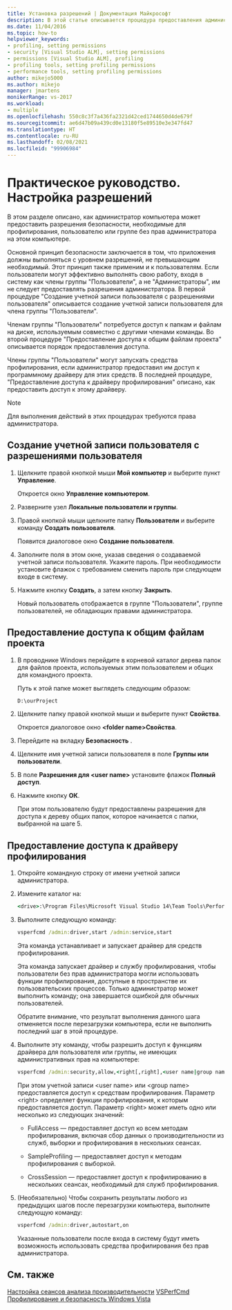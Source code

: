 ```yaml
---
title: Установка разрешений | Документация Майкрософт
description: В этой статье описывается процедура предоставления администратором компьютера разрешений безопасности, необходимых для профилирования, пользователю или группе, не имеющим прав администратора.
ms.date: 11/04/2016
ms.topic: how-to
helpviewer_keywords:
- profiling, setting permissions
- security [Visual Studio ALM], setting permissions
- permissions [Visual Studio ALM], profiling
- profiling tools, setting profiling permissions
- performance tools, setting profiling permissions
author: mikejo5000
ms.author: mikejo
manager: jmartens
monikerRange: vs-2017
ms.workload:
- multiple
ms.openlocfilehash: 550c8c3f7a436fa2321d42ced1744650d4de679f
ms.sourcegitcommit: ae6d47b09a439cd0e13180f5e89510e3e347fd47
ms.translationtype: HT
ms.contentlocale: ru-RU
ms.lasthandoff: 02/08/2021
ms.locfileid: "99906984"
---
```

# <a name="how-to-set-permissions"></a>Практическое руководство. Настройка разрешений

В этом разделе описано, как администратор компьютера может предоставить разрешения безопасности, необходимые для профилирования, пользователю или группе без прав администратора на этом компьютере.

Основной принцип безопасности заключается в том, что приложения должны выполняться с уровнем разрешений, не превышающим необходимый. Этот принцип также применим и к пользователям. Если пользователи могут эффективно выполнять свою работу, входя в систему как члены группы "Пользователи", а не "Администраторы", им не следует предоставлять разрешения администратора. В первой процедуре "Создание учетной записи пользователя с разрешениями пользователя" описывается создание учетной записи пользователя для члена группы "Пользователи".

Членам группы "Пользователи" потребуется доступ к папкам и файлам на диске, используемым совместно с другими членами команды. Во второй процедуре "Предоставление доступа к общим файлам проекта" описывается порядок предоставления доступа.

Члены группы "Пользователи" могут запускать средства профилирования, если администратор предоставил им доступ к программному драйверу для этих средств. В последней процедуре, "Предоставление доступа к драйверу профилирования" описано, как предоставить доступ к этому драйверу.

> [!NOTE]
> Для выполнения действий в этих процедурах требуются права администратора.

## <a name="to-create-a-user-account-that-has-user-permissions"></a>Создание учетной записи пользователя с разрешениями пользователя

1. Щелкните правой кнопкой мыши **Мой компьютер** и выберите пункт **Управление**.

     Откроется окно **Управление компьютером**.

2. Разверните узел **Локальные пользователи и группы**.

3. Правой кнопкой мыши щелкните папку **Пользователи** и выберите команду **Создать пользователя**.

     Появится диалоговое окно **Создание пользователя**.

4. Заполните поля в этом окне, указав сведения о создаваемой учетной записи пользователя. Укажите пароль. При необходимости установите флажок с требованием сменить пароль при следующем входе в систему.

5. Нажмите кнопку **Создать**, а затем кнопку **Закрыть**.

     Новый пользователь отображается в группе "Пользователи", группе пользователей, не обладающих правами администратора.

## <a name="to-grant-access-to-shared-project-files"></a>Предоставление доступа к общим файлам проекта

1. В проводнике Windows перейдите в корневой каталог дерева папок для файлов проекта, используемых этим пользователем и общих для командного проекта.

     Путь к этой папке может выглядеть следующим образом:

    ```cmd
    D:\ourProject
    ```

2. Щелкните папку правой кнопкой мыши и выберите пункт **Свойства**.

     Откроется диалоговое окно **\<folder name>Свойства**.

3. Перейдите на вкладку **Безопасность** .

4. Щелкните имя учетной записи пользователя в поле **Группы или пользователи**.

5. В поле **Разрешения для \<user name>** установите флажок **Полный доступ**.

6. Нажмите кнопку **ОК**.

     При этом пользователю будут предоставлены разрешения для доступа к дереву общих папок, которое начинается с папки, выбранной на шаге 5.

## <a name="to-grant-access-to-the-profiling-driver"></a>Предоставление доступа к драйверу профилирования

1. Откройте командную строку от имени учетной записи администратора.

2. Измените каталог на:

    ```cmd
    <drive>:\Program Files\Microsoft Visual Studio 14\Team Tools\Performance Tools
    ```

3. Выполните следующую команду:

    ```cmd
    vsperfcmd /admin:driver,start /admin:service,start
    ```

     Эта команда устанавливает и запускает драйвер для средств профилирования.

     Эта команда запускает драйвер и службу профилирования, чтобы пользователи без прав администратора могли использовать функции профилирования, доступные в пространстве их пользовательских процессов. Только администратор может выполнить команду; она завершается ошибкой для обычных пользователей.

     Обратите внимание, что результат выполнения данного шага отменяется после перезагрузки компьютера, если не выполнить последний шаг в этой процедуре.

4. Выполните эту команду, чтобы разрешить доступ к функциям драйвера для пользователя или группы, не имеющих административных прав на компьютере:

    ```cmd
    vsperfcmd /admin:security,allow,<right[,right],<user name|group name>
    ```

     При этом учетной записи \<user name> или \<group name> предоставляется доступ к средствам профилирования. Параметр \<right> определяет функции профилирования, к которым предоставляется доступ. Параметр \<right> может иметь одно или несколько из следующих значений:

    - FullAccess — предоставляет доступ ко всем методам профилирования, включая сбор данных о производительности из служб, выборки и профилирования в нескольких сеансах.

    - SampleProfiling — предоставляет доступ к методам профилирования с выборкой.

    - CrossSession — предоставляет доступ к профилированию в нескольких сеансах, необходимый для служб профилирования.

5. (Необязательно) Чтобы сохранить результаты любого из предыдущих шагов после перезагрузки компьютера, выполните следующую команду:

    ```cmd
    vsperfcmd /admin:driver,autostart,on
    ```

   Указанные пользователи после входа в систему будут иметь возможность использовать средства профилирования без прав администратора.

## <a name="see-also"></a>См. также

[Настройка сеансов анализа производительности](../profiling/configuring-performance-sessions.md)
[VSPerfCmd](../profiling/vsperfcmd.md)
[Профилирование и безопасность Windows Vista](../profiling/profiling-and-windows-vista-security.md)

